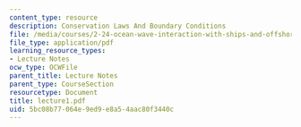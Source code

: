 ```yaml
---
content_type: resource
description: Conservation Laws And Boundary Conditions
file: /media/courses/2-24-ocean-wave-interaction-with-ships-and-offshore-energy-systems-13-022-spring-2002/5bc08b77064e9ed9e8a54aac80f3440c_lecture1.pdf
file_type: application/pdf
learning_resource_types:
- Lecture Notes
ocw_type: OCWFile
parent_title: Lecture Notes
parent_type: CourseSection
resourcetype: Document
title: lecture1.pdf
uid: 5bc08b77-064e-9ed9-e8a5-4aac80f3440c
---
```

